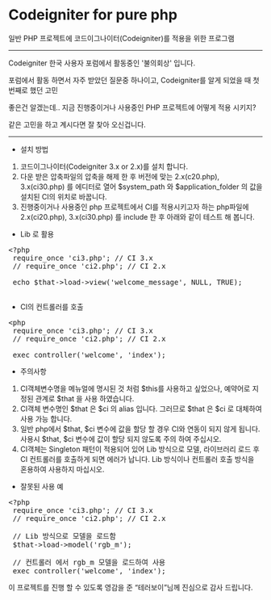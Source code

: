# Codeigniter for pure php

일반 PHP 프로젝트에 코드이그나이터(Codeigniter)를 적용을 위한 프로그램

----

Codeigniter 한국 사용자 포럼에서 활동중인 '불의회상' 입니다.

포럼에서 활동 하면서 자주 받았던 질문중 하나이고, Codeigniter를 알게 되었을 때 첫 번째로 했던 고민
 
좋은건 알겠는데..  지금 진행중이거나 사용중인 PHP 프로젝트에 어떻게 적용 시키지?

같은 고민을 하고 계시다면 잘 찾아 오신겁니다.

----

* 설치 방법

1. 코드이그나이터(Codeigniter 3.x or 2.x)를 설치 합니다.
2. 다운 받은 압축파일의 압축을 해제 한 후 버전에 맞는 2.x(c20.php), 3.x(ci30.php) 를 에디터로 열어 $system_path 와 $application_folder 의 값을 설치된 CI의 위치로 바꿉니다.
4. 진행중이거나 사용중인 php 프로젝트에서 CI를 적용시키고자 하는 php파일에 2.x(ci20.php), 3.x(ci30.php) 를 include 한 후 아래와 같이 테스트 해 봅니다.

* Lib 로 활용

<pre>
&lt;?php
 require_once 'ci3.php'; // CI 3.x
 // require_once 'ci2.php'; // CI 2.x

 echo $that->load->view('welcome_message', NULL, TRUE);

</pre>

* CI의 컨트롤러를 호출

<pre>
&lt;php
 require_once 'ci3.php'; // CI 3.x
 // require_once 'ci2.php'; // CI 2.x

 exec_controller('welcome', 'index');
</pre>

* 주의사항

1. CI객체변수명을 메뉴얼에 명시된 것 처럼 $this를 사용하고 싶었으나, 예약어로 지정된 관계로 $that 을 사용 하였습니다.
2. CI객체 변수명인 $that 은 $ci 의 alias 입니다. 그러므로 $that 은 $ci 로 대체하여 사용 가능 합니다.
3. 일반 php에서 $that, $ci 변수에 값을 할당 할 경우 CI와 연동이 되지 않게 됩니다. 사용시 $that, $ci 변수에 값이 할당 되지 않도록 주의 하여 주십시오.
4. CI객체는 Singleton 패턴이 적용되어 있어 Lib 방식으로 모델, 라이브러리 로드 후 CI 컨트롤러를 호출하게 되면 에러가 납니다. Lib 방식이나 컨트롤러 호출 방식을 혼용하여 사용하지 마십시오.


* 잘못된 사용 예

<pre>
&lt;?php
 require_once 'ci3.php'; // CI 3.x
 // require_once 'ci2.php'; // CI 2.x

 // Lib 방식으로 모델을 로드함
 $that->load->model('rgb_m');

 // 컨트롤러 에서 rgb_m 모델을 로드하여 사용
 exec_controller('welcome', 'index');
</pre>

이 프로젝트를 진행 할 수 있도록 영감을 준 “테러보이”님께 진심으로 감사 드립니다.
